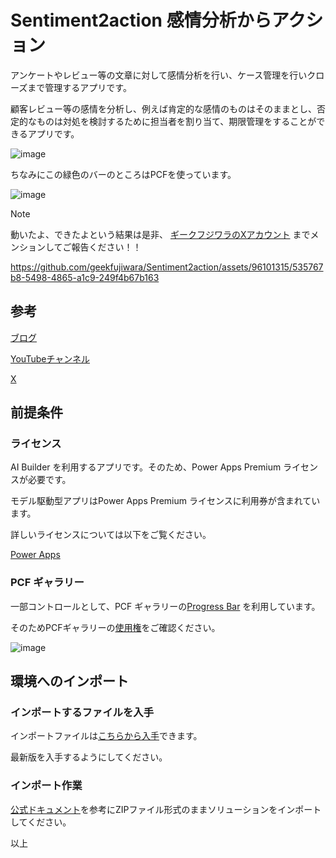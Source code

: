 # Sentiment2action 感情分析からアクション

アンケートやレビュー等の文章に対して感情分析を行い、ケース管理を行いクローズまで管理するアプリです。

顧客レビュー等の感情を分析し、例えば肯定的な感情のものはそのままとし、否定的なものは対処を検討するために担当者を割り当て、期限管理をすることができるアプリです。

![image](https://github.com/geekfujiwara/Sentiment2action/assets/96101315/36865503-5285-4d43-9175-172107ff0c78)


ちなみにこの緑色のバーのところはPCFを使っています。

![image](https://github.com/geekfujiwara/Sentiment2action/assets/96101315/4c77ef79-c659-48c5-a4c8-734a8522f93d)



> [!NOTE]
> 動いたよ、できたよという結果は是非、 [ギークフジワラのXアカウント](https://x.com/Geekfujiwara) までメンションしてご報告ください！！


https://github.com/geekfujiwara/Sentiment2action/assets/96101315/535767b8-5498-4865-a1c9-249f4b67b163


## 参考
[ブログ](https://www.geekfujiwara.com/)

[YouTubeチャンネル](https://www.youtube.com/@geekfujiwara)

[X](https://twitter.com/geekfujiwara)


## 前提条件

### ライセンス

AI Builder を利用するアプリです。そのため、Power Apps Premium ライセンスが必要です。

モデル駆動型アプリはPower Apps Premium ライセンスに利用券が含まれています。

詳しいライセンスについては以下をご覧ください。

[Power Apps](https://www.microsoft.com/ja-jp/power-platform/products/power-apps)

### PCF ギャラリー

一部コントロールとして、PCF ギャラリーの[Progress Bar](https://pcf.gallery/progressbar/) を利用しています。

そのためPCFギャラリーの[使用権](https://pcf.gallery/progressbar/)をご確認ください。


![image](https://github.com/geekfujiwara/Sentiment2action/assets/96101315/68e16462-1962-41f2-b3e4-f1df525b3d2d)

## 環境へのインポート

### インポートするファイルを入手

インポートファイルは[こちらから入手](https://github.com/geekfujiwara/Sentiment2action/releases)できます。

最新版を入手するようにしてください。

### インポート作業

[公式ドキュメント](https://learn.microsoft.com/ja-jp/power-apps/maker/data-platform/import-update-export-solutions)を参考にZIPファイル形式のままソリューションをインポートしてください。

以上
